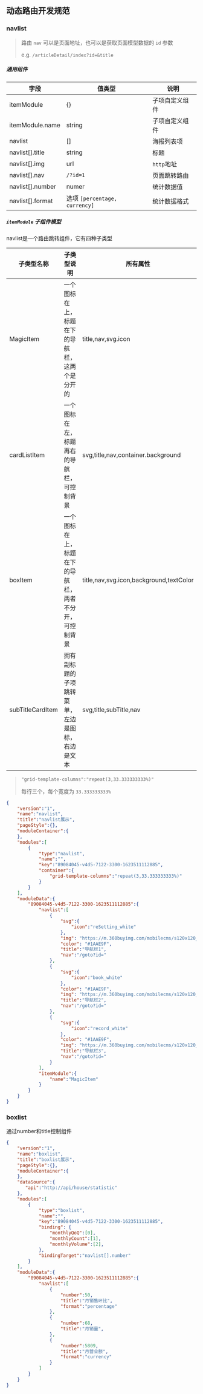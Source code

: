 ## 动态路由开发规范

### navlist

> 路由 `nav` 可以是页面地址，也可以是获取页面模型数据的 `id` 参数
>
> e.g. `/articleDetail/index?id=&title`

##### 通用组件

| 字段                  | 值类型          | 说明               |
| -------------------- | --------------- | ------------------ |
| itemModule           | {}              | 子项自定义组件      |
| itemModule.name      | string          | 子项自定义组件      |
| navlist              | []              |  海报列表项        |
| navlist[].title      | string          | 标题               |
| navlist[].img        | url             | `http`地址         |
| navlist[].nav        | `/?id=1`        | 页面跳转路由        |
| navlist[].number     | numer           | 统计数据值          |
| navlist[].format     | 选项 `[percentage, currency]`   | 统计数据格式   |


##### `itemModule` 子组件模型

navlist是一个路由跳转组件，它有四种子类型

| 子类型名称       | 子类型说明                                             | 所有属性                                |
| ---------------- | ------------------------------------------------------ | --------------------------------------- |
| MagicItem        | 一个图标在上，标题在下的导航栏，这两个是分开的         | title,nav,svg.icon                      |
| cardListItem     | 一个图标在左，标题再右的导航栏，可控制背景             | svg,title,nav,container.background      |
| boxItem          | 一个图标在上，标题在下的导航栏，两者不分开，可控制背景 | title,nav,svg.icon,background,textColor |
| subTitleCardItem | 拥有副标题的子项跳转菜单，左边是图标，右边是文本       | svg,title,subTitle,nav                  |

> `"grid-template-columns":"repeat(3,33.333333333%)" `
>
> 每行三个，每个宽度为 `33.333333333%`

```json
{
	"version":"1",
	"name":"navlist",
	"title":"navlist展示",
	"pageStyle":{},
	"moduleContainer":{
	},
	"modules":[
		{
			"type":"navlist",
			"name":"",
			"key":"89084045-v4d5-7122-3300-1623511112885",
            "container":{
                "grid-template-columns":"repeat(3,33.333333333%)" 
            }
		}
	],
	"moduleData":{
		"89084045-v4d5-7122-3300-1623511112885":{
			"navlist":[
                {
                    "svg":{
                        "icon":"reSetting_white"
                    },
				    "img": "https://m.360buyimg.com/mobilecms/s120x120_jfs/t1/125678/35/5947/4868/5efbf28cEbf04a25a/e2bcc411170524f0.png",
                    "color": "#1AAE9F",
                    "title":"导航栏1",
                    "nav":"/goto?id="
                },
                {
                    "svg":{
                        "icon":"book_white"
                    },
					"color": "#1AAE9F",
                    "img": "https://m.360buyimg.com/mobilecms/s120x120_jfs/t1/125678/35/5947/4868/5efbf28cEbf04a25a/e2bcc411170524f0.png",
                    "title":"导航栏2",
                    "nav":"/goto?id="
                },
                {
                    "svg":{
                        "icon":"record_white"
                    },
					"color": "#1AAE9F",
                    "img": "https://m.360buyimg.com/mobilecms/s120x120_jfs/t1/135931/4/3281/5598/5efbf2c0Edbdc82c7/ed9861b4ddfb9f30.png",
                    "title":"导航栏3",
                    "nav":"/goto?id="
                }
            ],
            "itemModule":{
				"name":"MagicItem"
        	}
		}
	}
}
```

### boxlist

通过number和title控制组件

```json
{
	"version":"1",
	"name":"boxlist",
	"title":"boxlist展示",
	"pageStyle":{},
	"moduleContainer":{
	},	
	"dataSource":{
	   "api":"http://api/house/statistic"
	},
	"modules":[
		{
			"type":"boxlist",
			"name":"",
			"key":"89084045-v4d5-7122-3300-1623511112885",
			"binding": {
				"monthlyQoQ":[0],
				"monthlyCount":[1],
				"monthlyVolume":[2],
			},
			"bindingTarget":"navlist[].number"
		}
	],
	"moduleData":{
		"89084045-v4d5-7122-3300-1623511112885":{
			"navlist":[
				{
					"number":50,
                    "title":"月销售环比",
					"format":"percentage"
				},
                {
                    "number":68,
                    "title":"月销量",
				},
				{
                    "number":5809,
                    "title":"月营业额",
					"format":"currency"
				}
			]
		}
	}
}
```